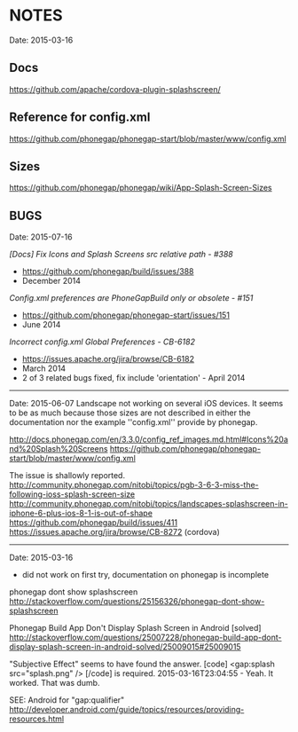 # NOTES #
Date: 2015-03-16

## Docs ##

https://github.com/apache/cordova-plugin-splashscreen/

## Reference for config.xml ##

https://github.com/phonegap/phonegap-start/blob/master/www/config.xml

## Sizes ##

https://github.com/phonegap/phonegap/wiki/App-Splash-Screen-Sizes

## BUGS ##
Date: 2015-07-16

*[Docs] Fix Icons and Splash Screens src relative path - #388*
* https://github.com/phonegap/build/issues/388
* December 2014

*Config.xml preferences are PhoneGapBuild only or obsolete - #151*
* https://github.com/phonegap/phonegap-start/issues/151
* June 2014

*Incorrect config.xml Global Preferences - CB-6182*
* https://issues.apache.org/jira/browse/CB-6182
* March 2014
* 2 of 3 related bugs fixed, fix include 'orientation' - April 2014

----
Date: 2015-06-07
Landscape not working on several iOS devices. It seems to be as much because those sizes are not described in either the documentation nor the example ''config.xml'' provide by phonegap.

http://docs.phonegap.com/en/3.3.0/config_ref_images.md.html#Icons%20and%20Splash%20Screens
https://github.com/phonegap/phonegap-start/blob/master/www/config.xml

The issue is shallowly reported.
http://community.phonegap.com/nitobi/topics/pgb-3-6-3-miss-the-following-ioss-splash-screen-size
http://community.phonegap.com/nitobi/topics/landscapes-splashscreen-in-iphone-6-plus-ios-8-1-is-out-of-shape
https://github.com/phonegap/build/issues/411
https://issues.apache.org/jira/browse/CB-8272 (cordova)

----
Date: 2015-03-16
* did not work on first try, documentation on phonegap is incomplete

phonegap dont show splashscreen
http://stackoverflow.com/questions/25156326/phonegap-dont-show-splashscreen

Phonegap Build App Don't Display Splash Screen in Android [solved]
http://stackoverflow.com/questions/25007228/phonegap-build-app-dont-display-splash-screen-in-android-solved/25009015#25009015

"Subjective Effect" seems to have found the answer.
[code]
<gap:splash src="splash.png" />
[/code]
is required. 2015-03-16T23:04:55 - Yeah. It worked. That was dumb.


SEE: Android for "gap:qualifier"
http://developer.android.com/guide/topics/resources/providing-resources.html
